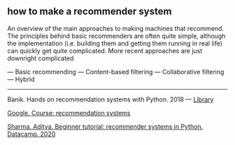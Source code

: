 ## how to make a recommender system

An overview of the main approaches to making machines that recommend. The principles behind basic recommenders
are often quite simple, although the implementation (i.e. building them and getting them running in real life) can quickly get quite complicated. More recent approaches are just downright complicated

— Basic recommending
— Content-based filtering
— Collaborative filtering
— Hybrid

---

Banik. Hands on recommendation systems with Python. 2018 — [Library](https://whel-primo.hosted.exlibrisgroup.com/permalink/f/1tfrs8a/44CAR_ALMA51125380190002420)

[Google. Course: recommendation systems](https://developers.google.com/machine-learning/recommendation)

[Sharma. Aditya. Beginner tutorial: recommender systems in Python. Datacamp. 2020](https://www.datacamp.com/community/tutorials/recommender-systems-python)
